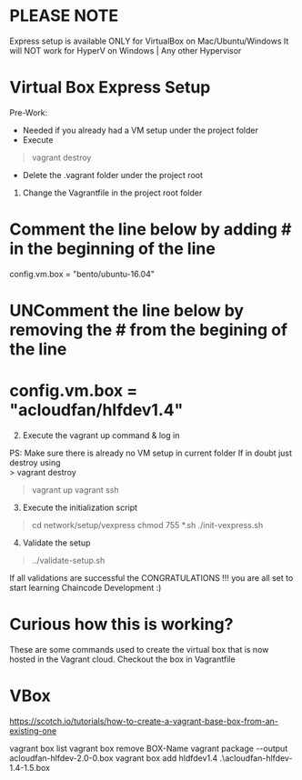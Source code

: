 PLEASE NOTE
===========
Express setup is available ONLY for VirtualBox on Mac/Ubuntu/Windows
It will NOT work for HyperV on Windows | Any other Hypervisor


Virtual Box Express Setup
=========================
Pre-Work:
* Needed if you already had a VM setup under the project folder
* Execute  
> vagrant destroy
* Delete the .vagrant folder under the project root


1. Change the Vagrantfile in the project root folder

# Comment the line below by adding # in the beginning of the line
 config.vm.box = "bento/ubuntu-16.04"

# UNComment the line below by removing the # from the begining of the line
# config.vm.box = "acloudfan/hlfdev1.4"

2. Execute the vagrant up command & log in

PS: Make sure there is already no VM setup in current folder
    If in doubt just destroy using  
    > vagrant destroy

> vagrant up
> vagrant ssh

3. Execute the initialization script

> cd network/setup/vexpress
> chmod 755 *.sh
> ./init-vexpress.sh

4. Validate the setup

> ../validate-setup.sh

If all validations are successful the CONGRATULATIONS !!! 
you are all set to start learning Chaincode Development :)


Curious how this is working?
============================
These are some commands used to create the virtual box that is now hosted in the Vagrant cloud.
Checkout the box in Vagrantfile



VBox
====
https://scotch.io/tutorials/how-to-create-a-vagrant-base-box-from-an-existing-one

vagrant box list
vagrant box remove  BOX-Name
vagrant package --output acloudfan-hlfdev-2.0-0.box
vagrant box add hldfdev1.4 .\acloudfan-hlfdev-1.4-1.5.box
